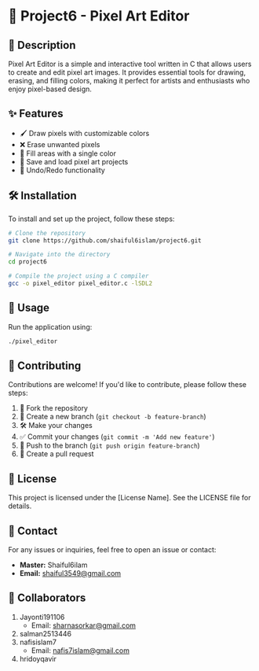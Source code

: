 # 🎨 Project6 - Pixel Art Editor

## 📝 Description
Pixel Art Editor is a simple and interactive tool written in C that allows users to create and edit pixel art images. It provides essential tools for drawing, erasing, and filling colors, making it perfect for artists and enthusiasts who enjoy pixel-based design.

## ✨ Features
- 🖌 Draw pixels with customizable colors
- ❌ Erase unwanted pixels
- 🎨 Fill areas with a single color
- 💾 Save and load pixel art projects
- 🔄 Undo/Redo functionality

## 🛠 Installation
To install and set up the project, follow these steps:

```bash
# Clone the repository
git clone https://github.com/shaiful6islam/project6.git

# Navigate into the directory
cd project6

# Compile the project using a C compiler
gcc -o pixel_editor pixel_editor.c -lSDL2
```

## 🚀 Usage
Run the application using:

```bash
./pixel_editor
```

## 🤝 Contributing
Contributions are welcome! If you'd like to contribute, please follow these steps:
1. 🍴 Fork the repository
2. 🌱 Create a new branch (`git checkout -b feature-branch`)
3. 🛠 Make your changes
4. ✅ Commit your changes (`git commit -m 'Add new feature'`)
5. 🚀 Push to the branch (`git push origin feature-branch`)
6. 🔄 Create a pull request

## 📜 License
This project is licensed under the [License Name]. See the LICENSE file for details.

## 📧 Contact
For any issues or inquiries, feel free to open an issue or contact:
- **Master:** Shaiful6ilam
- **Email:** shaiful3549@gmail.com

## 👥 Collaborators
1. Jayonti191106
   - Email: sharnasorkar@gmail.com
2. salman2513446
3. nafisislam7
   - Email: nafis7islam@gmail.com
4. hridoyqavir

